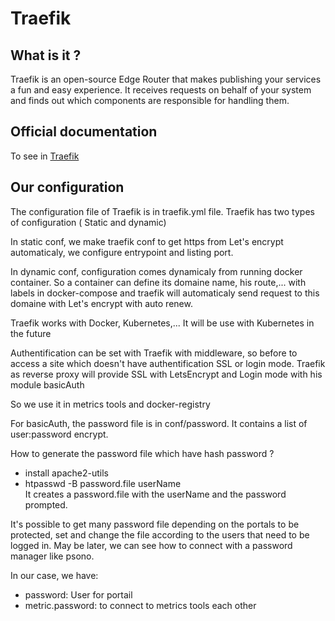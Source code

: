 # Traefik

## What is it ?
Traefik is an open-source Edge Router that makes publishing your services a fun and easy experience. It receives requests on behalf of your system and finds out which components are responsible for handling them.

## Official documentation
To see in [Traefik](https://doc.traefik.io/traefik/)

## Our configuration

The configuration file of Traefik is in traefik.yml file.
Traefik has two types of configuration ( Static and dynamic)

In static conf, we make traefik conf to get https from Let's encrypt automaticaly, we configure entrypoint and listing port.

In dynamic conf, configuration comes dynamicaly from running docker container. So a container can define its domaine name, his route,... with labels in docker-compose and traefik will automaticaly send request to this domaine with Let's encrypt with auto renew.

Traefik works with Docker, Kubernetes,... It will be use with Kubernetes in the future

Authentification can be set with Traefik with middleware, so before to access a site which doesn't have authentification SSL or login mode. Traefik as reverse proxy will provide SSL with LetsEncrypt and Login mode with his module basicAuth

So we use it in metrics tools and docker-registry

For basicAuth, the password file is in conf/password. It contains a list of user:password encrypt. 

How to generate the password file which have hash password ?
* install apache2-utils 
* htpasswd -B password.file userName  
It creates a password.file with the userName and the password prompted.

It's possible to get many password file depending on the portals to be protected, set and change the file according to the users that need to be logged in. May be later, we can see how to connect with a password manager like psono.

In our case, we have:
- password: User for portail
- metric.password: to connect to metrics tools each other